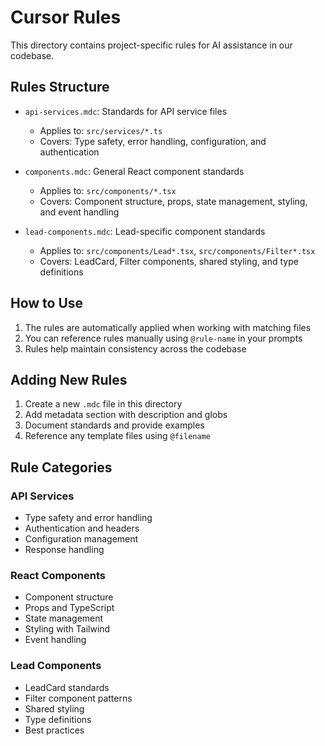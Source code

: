 # Cursor Rules

This directory contains project-specific rules for AI assistance in our codebase.

## Rules Structure

- `api-services.mdc`: Standards for API service files
  - Applies to: `src/services/*.ts`
  - Covers: Type safety, error handling, configuration, and authentication

- `components.mdc`: General React component standards
  - Applies to: `src/components/*.tsx`
  - Covers: Component structure, props, state management, styling, and event handling

- `lead-components.mdc`: Lead-specific component standards
  - Applies to: `src/components/Lead*.tsx`, `src/components/Filter*.tsx`
  - Covers: LeadCard, Filter components, shared styling, and type definitions

## How to Use

1. The rules are automatically applied when working with matching files
2. You can reference rules manually using `@rule-name` in your prompts
3. Rules help maintain consistency across the codebase

## Adding New Rules

1. Create a new `.mdc` file in this directory
2. Add metadata section with description and globs
3. Document standards and provide examples
4. Reference any template files using `@filename`

## Rule Categories

### API Services
- Type safety and error handling
- Authentication and headers
- Configuration management
- Response handling

### React Components
- Component structure
- Props and TypeScript
- State management
- Styling with Tailwind
- Event handling

### Lead Components
- LeadCard standards
- Filter component patterns
- Shared styling
- Type definitions
- Best practices 